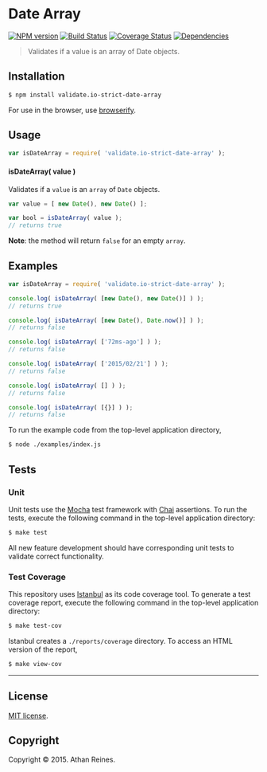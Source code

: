 Date Array
===
[![NPM version][npm-image]][npm-url] [![Build Status][travis-image]][travis-url] [![Coverage Status][coveralls-image]][coveralls-url] [![Dependencies][dependencies-image]][dependencies-url]

> Validates if a value is an array of Date objects.


## Installation

``` bash
$ npm install validate.io-strict-date-array
```

For use in the browser, use [browserify](https://github.com/substack/node-browserify).


## Usage

``` javascript
var isDateArray = require( 'validate.io-strict-date-array' );
```

#### isDateArray( value )

Validates if a `value` is an `array` of `Date` objects.

``` javascript
var value = [ new Date(), new Date() ];

var bool = isDateArray( value );
// returns true
```

__Note__: the method will return `false` for an empty `array`.


## Examples

``` javascript
var isDateArray = require( 'validate.io-strict-date-array' );

console.log( isDateArray( [new Date(), new Date()] ) );
// returns true

console.log( isDateArray( [new Date(), Date.now()] ) );
// returns false

console.log( isDateArray( ['72ms-ago'] ) );
// returns false

console.log( isDateArray( ['2015/02/21'] ) );
// returns false

console.log( isDateArray( [] ) );
// returns false

console.log( isDateArray( [{}] ) );
// returns false
```

To run the example code from the top-level application directory,

``` bash
$ node ./examples/index.js
```


## Tests

### Unit

Unit tests use the [Mocha](http://mochajs.org) test framework with [Chai](http://chaijs.com) assertions. To run the tests, execute the following command in the top-level application directory:

``` bash
$ make test
```

All new feature development should have corresponding unit tests to validate correct functionality.


### Test Coverage

This repository uses [Istanbul](https://github.com/gotwarlost/istanbul) as its code coverage tool. To generate a test coverage report, execute the following command in the top-level application directory:

``` bash
$ make test-cov
```

Istanbul creates a `./reports/coverage` directory. To access an HTML version of the report,

``` bash
$ make view-cov
```


---
## License

[MIT license](http://opensource.org/licenses/MIT). 


## Copyright

Copyright &copy; 2015. Athan Reines.


[npm-image]: http://img.shields.io/npm/v/validate.io-strict-date-array.svg
[npm-url]: https://npmjs.org/package/validate.io-strict-date-array

[travis-image]: http://img.shields.io/travis/validate-io/strict-date-array/master.svg
[travis-url]: https://travis-ci.org/validate-io/strict-date-array

[coveralls-image]: https://img.shields.io/coveralls/validate-io/strict-date-array/master.svg
[coveralls-url]: https://coveralls.io/r/validate-io/strict-date-array?branch=master

[dependencies-image]: http://img.shields.io/david/validate-io/strict-date-array.svg
[dependencies-url]: https://david-dm.org/validate-io/strict-date-array

[dev-dependencies-image]: http://img.shields.io/david/dev/validate-io/strict-date-array.svg
[dev-dependencies-url]: https://david-dm.org/dev/validate-io/strict-date-array

[github-issues-image]: http://img.shields.io/github/issues/validate-io/strict-date-array.svg
[github-issues-url]: https://github.com/validate-io/strict-date-array/issues
